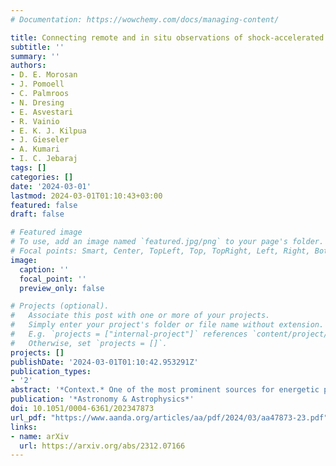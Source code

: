 ```yaml
---
# Documentation: https://wowchemy.com/docs/managing-content/

title: Connecting remote and in situ observations of shock-accelerated electrons associated with a coronal mass ejection
subtitle: ''
summary: ''
authors:
- D. E. Morosan
- J. Pomoell
- C. Palmroos
- N. Dresing
- E. Asvestari
- R. Vainio
- E. K. J. Kilpua
- J. Gieseler
- A. Kumari
- I. C. Jebaraj
tags: []
categories: []
date: '2024-03-01'
lastmod: 2024-03-01T01:10:43+03:00
featured: false
draft: false

# Featured image
# To use, add an image named `featured.jpg/png` to your page's folder.
# Focal points: Smart, Center, TopLeft, Top, TopRight, Left, Right, BottomLeft, Bottom, BottomRight.
image:
  caption: ''
  focal_point: ''
  preview_only: false

# Projects (optional).
#   Associate this post with one or more of your projects.
#   Simply enter your project's folder or file name without extension.
#   E.g. `projects = ["internal-project"]` references `content/project/deep-learning/index.md`.
#   Otherwise, set `projects = []`.
projects: []
publishDate: '2024-03-01T01:10:42.953291Z'
publication_types:
- '2'
abstract: '*Context.* One of the most prominent sources for energetic particles in our Solar System are huge eruptions of magnetised plasma from the Sun, known as coronal mass ejections (CMEs), which usually drive shocks that accelerate charged particles up to relativistic energies. In particular, energetic electron beams can generate radio bursts through the plasma emission mechanism, for example, type II and accompanying herringbone bursts.<br/><br/>*Aims.* In this work, we investigate the acceleration location, escape, and propagation directions of various electron beams in the solar corona and compare them to the arrival of electrons at spacecraft.<br/><br/>*Methods.* To track energetic electron beams, we used a synthesis of remote and direct observations combined with coronal modeling. Remote observations include ground-based radio observations from the Nançay Radioheliograph (NRH) combined with space-based extreme-ultraviolet and white-light observations from Solar Dynamics Observatory (SDO), Solar Terrestrial Relations Observatory (STEREO), and Solar Orbiter (SolO). We also used direct observations of energetic electrons from the STEREO and Wind spacecraft. These observations were then combined with a three-dimensional (3D) representation of the electron acceleration locations, including the results of magneto-hydrodynamic models of the solar corona. This representation was subsequently used to investigate the origin of electrons observed remotely at the Sun and their link to in situ electrons.<br/><br/>*Results.* We observed a type II radio burst followed by herringbone bursts that show single-frequency movement through time in NRH images. The movement of the type II burst and herringbone radio sources seems to be influenced by regions in the corona where the CME is more capable of driving a shock. We found two clear distinct regions where electrons are accelerated in the low corona and we found spectral differences between the radio emission generated in these regions. We also found similar inferred injection times of near-relativistic electrons at spacecraft to the emission time of the type II and herringbone bursts. However, only the herringbone bursts propagate in a direction where the shock encounters open magnetic field lines that are likely to be magnetically connected to the same spacecraft.<br/><br/>*Conclusions.* Our results indicate that if the in situ electrons are indeed shock-accelerated, the most likely origin of the in situ electrons arriving first is located near the acceleration site of herringbone electrons. This is the only region during the early evolution of the shock where there is clear evidence of electron acceleration and an intersection of the shock with open field lines, which can be directly connected to the observing spacecraft.'
publication: '*Astronomy & Astrophysics*'
doi: 10.1051/0004-6361/202347873
url_pdf: "https://www.aanda.org/articles/aa/pdf/2024/03/aa47873-23.pdf"
links:
- name: arXiv
  url: https://arxiv.org/abs/2312.07166
---
```


